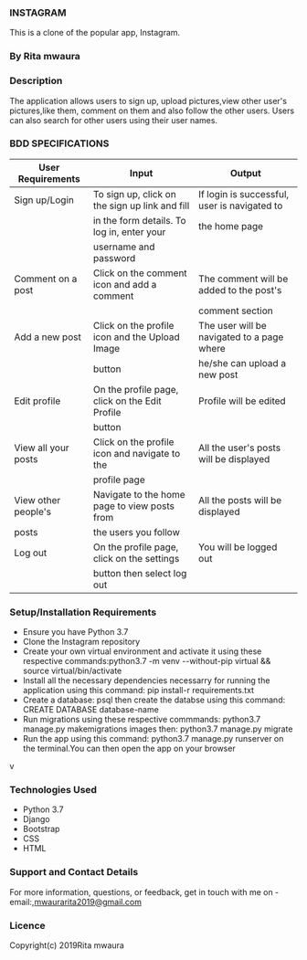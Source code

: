 ### INSTAGRAM
This is a clone of the popular app, Instagram.

### By Rita mwaura

### Description
The application allows users to sign up, upload pictures,view other user's pictures,like them, comment on them and also follow the other users. Users can also search for other users using their user names.

### BDD SPECIFICATIONS
|   User Requirements     |           Input                                 |           Output                            |
|-------------------------|-------------------------------------------------|---------------------------------------------|
| Sign up/Login           | To sign up, click on the sign up link and fill  | If login is successful, user is navigated to|
|                         | in the form details. To log in, enter your      | the home page                               |
|                         | username and password                           |                                             |
| Comment on a post       | Click on the comment icon and add a comment     | The comment will be added to the post's     |
|                         |                                                 | comment section                             |
| Add a new post          | Click on the profile icon and the Upload Image  | The user will be navigated to a page where  |
|                         | button                                          | he/she can upload a new post                |
| Edit profile            | On the profile page, click on the Edit Profile  | Profile will be edited                      |
|                         | button                                          |                                             |
| View all your posts     | Click on the profile icon and navigate to the   | All the user's posts will be displayed      |
|                         | profile page                                    |                                             |
| View other people's     | Navigate to the home page to view posts from    | All the posts will be displayed             |
| posts                   | the users you follow                            |                                             |
| Log out                 | On the profile page, click on the settings      | You will be logged out                      |
|                         | button then select log out                      |                                             |


### Setup/Installation Requirements
<ul>
<li>Ensure you have Python 3.7</li>
<li>Clone the Instagram repository</li>
<li>Create your own virtual environment and activate it using these respective commands:python3.7 -m venv --without-pip virtual && source virtual/bin/activate</li>
<li>Install all the necessary dependencies necessarry for running the application using this command: pip install-r requirements.txt</li>
<li>Create a database: psql then create the databse using this command: CREATE DATABASE     database-name </li>
<li>Run migrations using these respective commmands: python3.7 manage.py makemigrations images then: python3.7 manage.py migrate</li>
<li>Run the app using this command: python3.7 manage.py runserver on the terminal.You can then open the app on your browser</li>
</ul>  v


### Technologies Used
<ul>
<li>Python 3.7</li>
<li>Django</li>
<li>Bootstrap</li>
<li>CSS</li>
<li>HTML</li>
</ul>

### Support and Contact Details
For more information, questions, or feedback, get in touch with me on - 
email:,mwaurarita2019@gmail.com
### Licence
Copyright(c) 2019Rita mwaura